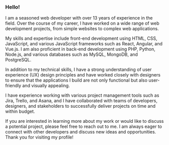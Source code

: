 ### Hello!

I am a seasoned web developer with over 13 years of experience in the field. Over the course of my career, I have worked on a wide range of web development projects, from simple websites to complex web applications.

My skills and expertise include front-end development using HTML, CSS, JavaScript, and various JavaScript frameworks such as React, Angular, and Vue.js. I am also proficient in back-end development using PHP, Python, Node.js, and various databases such as MySQL, MongoDB, and PostgreSQL.

In addition to my technical skills, I have a strong understanding of user experience (UX) design principles and have worked closely with designers to ensure that the applications I build are not only functional but also user-friendly and visually appealing.

I have experience working with various project management tools such as Jira, Trello, and Asana, and I have collaborated with teams of developers, designers, and stakeholders to successfully deliver projects on time and within budget.

If you are interested in learning more about my work or would like to discuss a potential project, please feel free to reach out to me. I am always eager to connect with other developers and discuss new ideas and opportunities. Thank you for visiting my profile!
